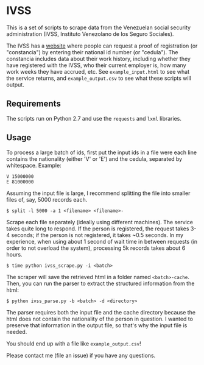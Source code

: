 # IVSS

This is a set of scripts to scrape data from the Venezuelan social security administration
(IVSS, Instituto Venezolano de los Seguro Sociales).

The IVSS has a [website](http://www.ivss.gob.ve:28088/ConstanciaCotizacion/) where people can request a proof
of registration (or "constancia") by entering their national id number (or "cedula"). The constancia includes data
about their work history, including whether they have registered with the IVSS, who their current
employer is, how many work weeks they have accrued, etc. See `example_input.html`
to see what the service returns, and `example_output.csv` to see what these scripts will output.

## Requirements
The scripts run on Python 2.7 and use the `requests` and `lxml` libraries.

## Usage

To process a large batch of ids, first put the input ids in a file were each line contains the nationality
(either 'V' or 'E') and the cedula, separated by whitespace. Example:
```
V 15000000
E 81000000
```

Assuming the input file is large, I recommend splitting the file into smaller files of, say, 5000 records each.
```
$ split -l 5000 -a 1 <filename> <filename>-
```

Scrape each file separately (ideally using different machines). The service takes quite long to respond. If the person
is registered, the request takes 3-4 seconds; if the person is not registered, it takes ~0.5 seconds. In my experience,
when using about 1 second of wait time in between requests (in order to not overload the system), processing 5k records
takes about 6 hours.
```
$ time python ivss_scrape.py -i <batch>
```

The scraper will save the retrieved html in a folder named `<batch>-cache`. Then, you can run the parser to extract
the structured information from the html:
```
$ python ivss_parse.py -b <batch> -d <directory>
```

The parser requires both the input file and the cache directory because the html does not contain the nationality of
the person in question. I wanted to preserve that information in the output file, so that's why the input file is needed.

You should end up with a file like `example_output.csv`!

Please contact me (file an issue) if you have any questions.
